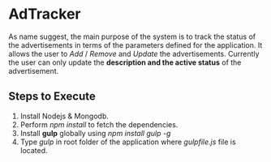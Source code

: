 # AdTracker
As name suggest, the main purpose of the system is to track the status of the advertisements in terms of the parameters defined for the application.
It allows the user to *Add* / *Remove* and *Update* the advertisements. Currently the user can only update the **description and the active status** of the 
advertisement.


## Steps to Execute

1. Install Nodejs & Mongodb.
2. Perform *npm install* to fetch the dependencies.
3. Install **gulp** globally using *npm install gulp -g*
4. Type *gulp* in root folder of the application where *gulpfile.js* file is located.


